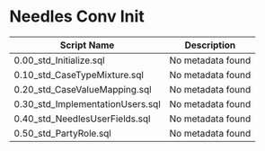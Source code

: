 # Needles Conv Init

| Script Name | Description |
|-------------|-------------|
| 0.00_std_Initialize.sql | No metadata found |
| 0.10_std_CaseTypeMixture.sql | No metadata found |
| 0.20_std_CaseValueMapping.sql | No metadata found |
| 0.30_std_ImplementationUsers.sql | No metadata found |
| 0.40_std_NeedlesUserFields.sql | No metadata found |
| 0.50_std_PartyRole.sql | No metadata found |
